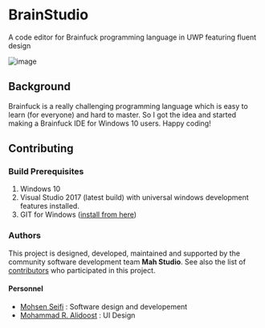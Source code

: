 # BrainStudio
A code editor for Brainfuck programming language in UWP featuring fluent design

![image](https://user-images.githubusercontent.com/22152065/38917828-1ff4fe6e-4301-11e8-8d02-cadfc201948a.png)

## Background

Brainfuck is a really challenging programming language which is easy to learn (for everyone) and hard to master.
So I got the idea and started making a Brainfuck IDE for Windows 10 users. Happy coding!

## Contributing

### Build Prerequisites

1. Windows 10
2. Visual Studio 2017 (latest build) with universal windows development features installed.
3. GIT for Windows ([install from here](http://gitforwindows.org/))

### Authors

This project is designed, developed, maintained and supported by the community software development team **Mah Studio**.
See also the list of [contributors](https://github.com/MahStudio/BrainStudio/contributors) who participated in this project.

#### Personnel

- [Mohsen Seifi](https://github.com/mohsens22) : Software design and developement
- [Mohammad R. Alidoost](https://www.instagram.com/mr.alidoost/) : UI Design
 
